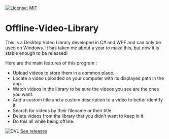 [![License: MIT](https://img.shields.io/badge/License-MIT-yellow.svg)](https://opensource.org/licenses/MIT)

# Offline-Video-Library
This is a Desktop Video Library developed in C# and WPF and can only be used on Windows.
It has taken me about a year to make this, but now it is stable enough to be released!

Here are the main features of this program : 
- Upload videos to store them in a common place.
- Locate a video uploaded on your computer with its displayed path in the app.
- Watch videos in the library to be sure the videos you see are the ones you want.
- Add a custom title and a custom description to a video to better identify it.
- Search for videos by their filename or their title.
- Delete videos from the library that you didn't want to keep in it.
- Do this all while being offline. 

![DVL](https://user-images.githubusercontent.com/18319764/73548421-c1361780-440e-11ea-9ec0-634d6c528dec.PNG)
[See releases](https://github.com/Demomaker/Offline-Video-Library/releases)
